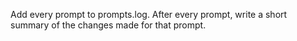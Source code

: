 Add every prompt to prompts.log.
After every prompt, write a short summary of the changes made for that prompt.
